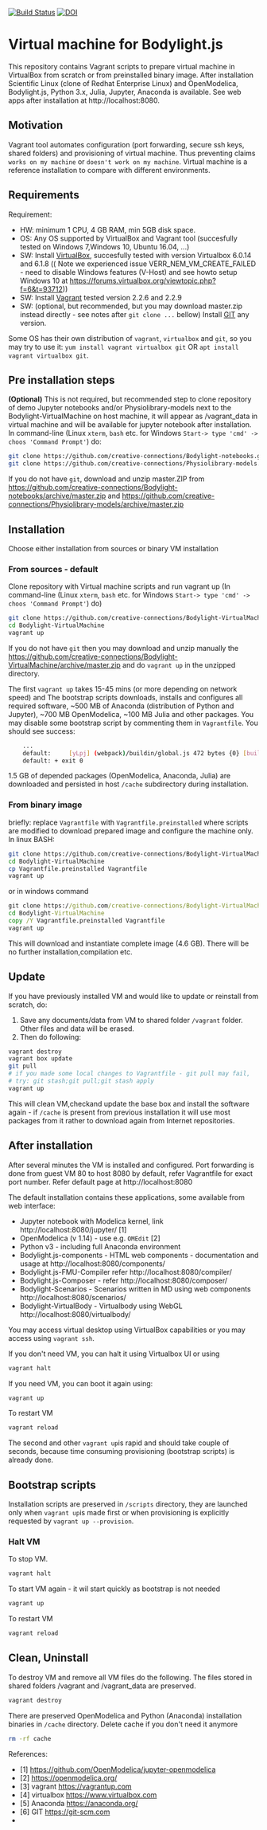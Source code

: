[![Build Status](https://travis-ci.org//creative-connections/Bodylight-VirtualMachine.svg?branch=master)](https://travis-ci.org//creative-connections/Bodylight-VirtualMachine)
[![DOI](https://zenodo.org/badge/203830641.svg)](https://zenodo.org/badge/latestdoi/203830641)
# Virtual machine for Bodylight.js

This repository contains Vagrant scripts to prepare virtual machine in VirtualBox from scratch or from preinstalled binary image. After installation Scientific Linux (clone of Redhat Enterprise Linux) and OpenModelica, Bodylight.js, Python 3.x, Julia, Jupyter, Anaconda is available. See web apps after installation at http://localhost:8080.  

## Motivation

Vagrant tool automates configuration (port forwarding, secure ssh keys, shared folders) and provisioning of virtual machine. Thus preventing claims `works on my machine` or `doesn't work on my machine`. Virtual machine is a reference installation to compare with different environments.

## Requirements

Requirement: 
- HW: minimum 1 CPU, 4 GB RAM, min 5GB disk space.
- OS: Any OS supported by VirtualBox and Vagrant tool (succesfully tested on Windows 7,Windows 10, Ubuntu 16.04, ...)
- SW: Install [VirtualBox](https://www.virtualbox.org/wiki/Downloads), succesfully tested with version Virtualbox 6.0.14 and 6.1.8 (( Note we experienced issue VERR_NEM_VM_CREATE_FAILED - need to disable Windows features (V-Host) and see howto setup Windows 10 at https://forums.virtualbox.org/viewtopic.php?f=6&t=93712))
- SW: Install [Vagrant](https://www.vagrantup.com/downloads.html) tested version 2.2.6 and 2.2.9
- SW: (optional, but recommended, but you may download master.zip instead directly - see notes after `git clone ...` bellow) Install [GIT](https://git-scm.com/download) any version. 

Some OS has their own distribution of `vagrant`, `virtualbox` and `git`, so you may try to use it: `yum install vagrant virtualbox git` OR `apt install vagrant virtualbox git`.

## Pre installation steps

**(Optional)** This is not required, but recommended step to clone repository of demo Jupyter notebooks and/or Physiolibrary-models next to the Bodylight-VirtualMachine on host machine,
it will appear as /vagrant_data in virtual machine and will be available for jupyter notebook after installation.
In command-line (Linux `xterm`, `bash` etc. for Windows `Start-> type 'cmd' -> choos 'Command Prompt'`) do:
```bash
git clone https://github.com/creative-connections/Bodylight-notebooks.git
git clone https://github.com/creative-connections/Physiolibrary-models.git
```
If you do not have `git`, download and unzip master.ZIP from https://github.com/creative-connections/Bodylight-notebooks/archive/master.zip 
and https://github.com/creative-connections/Physiolibrary-models/archive/master.zip


## Installation

Choose either installation from sources or binary VM installation

### From sources - default
Clone repository with Virtual machine scripts and run vagrant up (In command-line (Linux `xterm`, `bash` etc. for Windows `Start-> type 'cmd' -> choos 'Command Prompt'`) do)
```bash
git clone https://github.com/creative-connections/Bodylight-VirtualMachine.git
cd Bodylight-VirtualMachine
vagrant up
```
If you do not have `git` then you may download and unzip manually the https://github.com/creative-connections/Bodylight-VirtualMachine/archive/master.zip and do `vagrant up` in the unzipped directory.

The first `vagrant up` takes 15-45 mins (or more depending on network speed) and The bootstrap scripts downloads, installs and configures all required software, ~500 MB of Anaconda (distribution of Python and Jupyter), ~700 MB OpenModelica, ~100 MB Julia and other packages. You may disable some bootstrap script by commenting them in `Vagrantfile`. You should see success:
```bash
    ...
    default:     [yLpj] (webpack)/buildin/global.js 472 bytes {0} [built]
    default: + exit 0
```

1.5 GB of depended packages (OpenModelica, Anaconda, Julia) are downloaded and persisted in host `/cache` subdirectory during installation. 

### From binary image
briefly: replace `Vagrantfile` with `Vagrantfile.preinstalled` where scripts are modified to download prepared image and configure the machine only.
In linux BASH:   
```bash
git clone https://github.com/creative-connections/Bodylight-VirtualMachine.git
cd Bodylight-VirtualMachine
cp Vagrantfile.preinstalled Vagrantfile
vagrant up
```

or in windows command
```cmd
git clone https://github.com/creative-connections/Bodylight-VirtualMachine.git
cd Bodylight-VirtualMachine
copy /Y Vagrantfile.preinstalled Vagrantfile
vagrant up
```

This will download and instantiate complete image (4.6 GB). There will be no further installation,compilation etc. 

## Update

If you have previously installed VM and would like to update or reinstall from scratch, do:
  1. Save any documents/data from VM to shared folder `/vagrant` folder. Other files and data will be erased.
  2. Then do following:

```bash
vagrant destroy
vagrant box update
git pull
# if you made some local changes to Vagrantfile - git pull may fail, 
# try: git stash;git pull;git stash apply
vagrant up
```
This will clean VM,checkand update the base box and install the software again - if `/cache` is present from previous installation it will use most packages from it rather to download again from Internet repositories.

## After installation

After several minutes the VM is installed and configured. 
Port forwarding is done from guest VM 80 to host 8080 by default, refer Vagrantfile for exact port number. Refer default page at http://localhost:8080

The default installation contains these applications, some available from web interface:
  * Jupyter notebook with Modelica kernel, link http://localhost:8080/jupyter/ [1]
  * OpenModelica (v 1.14) - use e.g. `OMEdit` [2]
  * Python v3 - including full Anaconda environment
  * Bodylight.js-components - HTML web components - documentation and usage at http://localhost:8080/components/
  * Bodylight.js-FMU-Compiler refer http://localhost:8080/compiler/ 
  * Bodylight.js-Composer - refer http://localhost:8080/composer/
  * Bodylight-Scenarios - Scenarios written in MD using web components http://localhost:8080/scenarios/
  * Bodylight-VirtualBody - Virtualbody using WebGL http://localhost:8080/virtualbody/
  
You may access virtual desktop using VirtualBox capabilities or you may access using `vagrant ssh`.

If you don't need VM, you can halt it using Virtualbox UI or using
```bash
vagrant halt
```
If you need VM, you can boot it again using:
```bash
vagrant up
```
To restart VM
```bash
vagrant reload
```
The second and other `vagrant up`is rapid and should take couple of seconds, because time consuming provisioning (bootstrap scripts) is already done.
  
## Bootstrap scripts

Installation scripts are preserved in `/scripts` directory, they are launched only when `vagrant up`is made first or when provisioning is explicitly requested by `vagrant up --provision`.
  
### Halt VM
To stop VM.
```bash
vagrant halt
```
To start VM again - it wil start quickly as bootstrap is not needed
```bash
vagrant up
```
To restart VM
```bash
vagrant reload
```
## Clean, Uninstall

To destroy VM and remove all VM files do the following. The files stored in shared folders /vagrant and /vagrant_data are preserved. 

```bash
vagrant destroy
```

There are preserved OpenModelica and Python (Anaconda) installation binaries in `/cache` directory. Delete cache if you don't need it anymore 
```bash
rm -rf cache
```

References:

* [1] https://github.com/OpenModelica/jupyter-openmodelica
* [2] https://openmodelica.org/
* [3] vagrant https://vagrantup.com
* [4] virtualbox https://www.virtualbox.com
* [5] Anaconda https://anaconda.org/
* [6] GIT https://git-scm.com
* 
